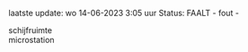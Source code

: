 laatste update: 
wo 14-06-2023  3:05   uur 
Status: FAALT - fout - 
<div class="service R">schijfruimte</div><div class="service R">microstation</div>
